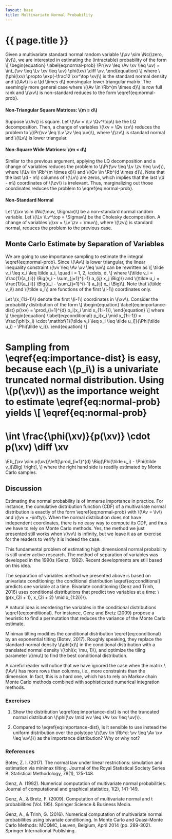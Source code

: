 ```yaml
---
layout: base
title: Multivariate Normal Probability
---
```

# {{ page.title }}

Given a multivariate standard normal random variable \\(\xv \sim \Nc(\zero, \Iv)\\), we are interested in estimating the (intractable) probability of the form
\\[
\begin{equation}
\label{eq:normal-prob}
    \Pr(\vv \leq \Av \xv \leq \uv) = \int_{\vv \leq \Lv \xv \leq \uv} \phi(\xv) \diff \xv,
\end{equation}
\\]
where \\(\phi(\xv) \propto \exp(-\frac12 \xv^\top \xv)\\) is the standard normal density and \\(\Av\\) is a \\(d \times d\\) nonsingular lower triangular matrix.
The seemingly more general case where \\(\Av \in \Rb^{m \times d}\\) is row full rank and \\(\xv\\) is non-standard reduces to the form \eqref{eq:normal-prob}.

#### **Non-Triangular Square Matrices: \\(m = d\\)**
Suppose \\(\Av\\) is square.
Let \\(\Av = \Lv \Qv^\top\\) be the LQ decomposition.
Then, a change of variables \\(\xv = \Qv \zv\\) reduces the problem to \\(\Pr(\vv \leq \Lv \zv \leq \uv)\\), where \\(\zv\\) is standard normal and \\(\Lv\\) is lower triangular.

#### **Non-Square Wide Matrices: \\(m < d\\)**
Similar to the previous argument, applying the LQ decomposition and a change of variables reduces the problem to
\\(\Pr(\vv \leq \Lv \zv \leq \uv)\\),
where \\(\Lv \in \Rb^{m \times d}\\) and \\(\Qv \in \Rb^{d \times d}\\).
Note that the last \\(d - m\\) columns of \\(\Lv\\) are zeros, which implies that the last \\(d - m\\) coordinates of \\(\zv\\) is irrelevant.
Thus, marginalizing out those coordinates reduces the problem to \eqref{eq:normal-prob}.

#### **Non-Standard Normal**
Let \\(\xv \sim \Nc(\muv, \Sigmav)\\) be a non-standard normal random variable.
Let \\(\Lv \Lv^\top = \Sigmav\\) be the Cholesky decomposition.
A change of variables \\(\xv = \Lv \zv + \muv\\), where \\(\zv\\) is standard normal, reduces the problem to the previous case.

## Monte Carlo Estimate by Separation of Variables
We are going to use importance sampling to estimate the integral \eqref{eq:normal-prob}.
Since \\(\Av\\) is lower triangular, the linear inequality constraint \\(\vv \leq \Av \xv \leq \uv\\) can be rewritten as
\\[
    \tilde v_i \leq x_i \leq \tilde u_i, \quad i = 1, 2, \cdots, d,
\\]
where \\(\tilde v_i = \frac{1}{a_{ii}} \Big(v_i - \sum_{j=1}^{i-1} a_{ij} x_j \Big)\\)  and \\(\tilde u_i = \frac{1}{a_{ii}} \Big(u_i - \sum_{j=1}^{i-1} a_{ij} x_j \Big)\\).
Note that \\(\tilde v_i\\) and \\(\tilde u_i\\) are functions of the first \\(i-1\\) coordinates only.

Let \\(x_{1:i-1}\\) denote the first \\(i-1\\) coordinates in \\(\xv\\).
Consider the probability distribution of the form
\\[
\begin{equation}
\label{eq:importance-dist}
    p(\xv) = \prod_{i=1}^{d} p_i(x_i \mid x_{1:i-1}),
\end{equation}
\\]
where
\\[
\begin{equation}
\label{eq:conditional}
    p_i(x_i \mid x_{1:i-1}) = \frac{\phi(x_i) \cdot \mathbf{1}[\tilde v_i \leq x_i \leq \tilde u_i]}{\Phi(\tilde u_i) - \Phi(\tilde v_i)}.
\end{equation}
\\]

Sampling from \eqref{eq:importance-dist} is easy, because each \\(p_i\\) is a univariate truncated normal distribution.
Using \\(p(\xv)\\) as the importance weight to estimate \eqref{eq:normal-prob} yields
\\[
\eqref{eq:normal-prob}
=
\int \frac{\phi(\xv)}{p(\xv)} \cdot p(\xv) \diff \xv
=
\Eb_{\xv \sim p(\xv)}\left[\prod_{i=1}^{d} \Big(\Phi(\tilde u_i) - \Phi(\tilde v_i)\Big) \right],
\\]
where the right hand side is readily estimated by Monte Carlo samples.

## Discussion
Estimating the normal probability is of immerse importance in practice.
For instance, the cumulative distribution function (CDF) of a multivariate normal distribution is exactly of the form \eqref{eq:normal-prob} with \\(\Av = \Iv\\) and \\(\vv = -\infty\\).
When the normal distribution does not have independent coordinates, there is no easy way to compute its CDF, and thus we have to rely on Monte Carlo methods.
Yes, the method we just presented still works when \\(\vv\\) is infinity, but we leave it as an exercise for the readers to verify it is indeed the case.

This fundamental problem of estimating high dimensional normal probability is still under active research.
The method of separation of variables was developed in the 1990s (Genz, 1992).
Recent developments are still based on this idea.

The separation of variables method we presented above is based on univariate conditioning: the conditional distribution \eqref{eq:conditional} predicts one variable at a time.
Bivariate conditioning (Genz and Trinh, 2016) uses conditional distributions that predict two variables at a time: \\(p(x_{2i + 1}, x_{2i + 2} \mid x_{1:2i})\\).

A natural idea is reordering the variables in the conditional distributions \eqref{eq:conditional}.
For instance, Genz and Bretz (2009) propose a heuristic to find a permutation that reduces the variance of the Monte Carlo estimate.

Minimax tilting modifies the conditional distribution \eqref{eq:conditional} by an exponential tilting (Botev, 2017).
Roughly speaking, they replace the standard normal density \\(\phi(x)\\) in the conditional distribution with a translated normal density \\(\phi(x; \mu, 1)\\), and optimize the tiling parameter \\(\mu\\) to find the best conditional distribution.

A careful reader will notice that we have ignored the case when the matrix \\(\Av\\) has more rows than columns, i.e., more constraints than the dimension.
In fact, this is a hard one, which has to rely on Markov chain Monte Carlo methods combined with sophisticated numerical integration methods.

### **Exercises**
1. Show the distribution \eqref{eq:importance-dist} is not the truncated normal distribution \\(\phi(\xv \mid \vv \leq \Av \xv \leq \uv)\\).

2. Compared to \eqref{eq:importance-dist}, is it sensible to use instead the uniform distribution over the polytope \\(\\{\xv \in \Rb^d: \vv \leq \Av \xv \leq \uv\\}\\) as the importance distribution? Why or why not?

### **References**
Botev, Z. I. (2017). The normal law under linear restrictions: simulation and estimation via minimax tilting. Journal of the Royal Statistical Society Series B: Statistical Methodology, 79(1), 125-148.

Genz, A. (1992). Numerical computation of multivariate normal probabilities. Journal of computational and graphical statistics, 1(2), 141-149.

Genz, A., & Bretz, F. (2009). Computation of multivariate normal and t probabilities (Vol. 195). Springer Science & Business Media.

Genz, A., & Trinh, G. (2016). Numerical computation of multivariate normal probabilities using bivariate conditioning. In Monte Carlo and Quasi-Monte Carlo Methods: MCQMC, Leuven, Belgium, April 2014 (pp. 289-302). Springer International Publishing.
